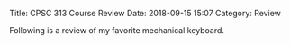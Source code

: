Title: CPSC 313 Course Review
Date: 2018-09-15 15:07
Category: Review

Following is a review of my favorite mechanical keyboard.